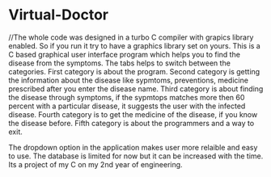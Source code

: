 # Virtual-Doctor
//The whole code was designed in a turbo C compiler with grapics library enabled. So if you run it try to have a graphics library set on yours.
This is a C based graphical user interface program which helps you to find the disease from the symptoms. The tabs helps to switch between the categories.
First category is about the program.
Second category is getting the information about the disease like sypmtoms, preventions, medicine prescribed after you enter the disease name.
Third category is about finding the disease through symptoms, if the sypmtops matches more then 60 percent with a particular disease, it suggests the user with the infected disease.
Fourth category is to get the medicine of the disease, if you know the disease before.
Fifth category is about the programmers and a way to exit.

The dropdown option in the application makes user more relaible and easy to use. The database is limited for now but it can be increased with the time.
Its a project of my C on my 2nd year of engineering.


